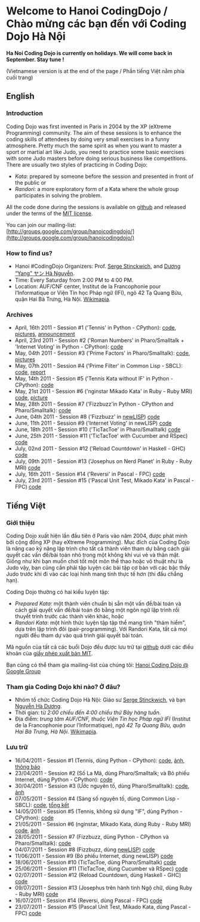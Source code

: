 # Welcome to Hanoi CodingDojo / Chào mừng các bạn đến với Coding Dojo Hà Nội


**Ha Noi Coding Dojo is currently on holidays. We will come back in September. Stay tune !**

(Vietnamese version is at the end of the page / Phần tiếng Việt nằm phía cuối
trang)

## English

### Introduction

Coding Dojo was first invented in Paris in 2004 by the XP (eXtreme
Programming) community.  The aim of these sessions is to enhance the coding
skills of attendees by doing very small exercises in a funny atmosphere.
Pretty much the same spirit as when you want to master a sport or martial art
like Judo, you need to practice some basic exercises with some Judo masters
before doing serious business like competitions.  There are usually two styles
of practicing in Coding Dojo:

* *Kata*: prepared by someone before the session and presented in front of the
  public or
* *Randori*: a more exploratory form of a Kata where the whole group
  participates in solving the problem.

All the code done during the sessions is available on
[github](http://www.github.com/) and released under the terms of the
[MIT license](http://www.opensource.org/licenses/mit-license.php).

You can join our mailing-list:
[http://groups.google.com/group/hanoicodingdojo/](http://groups.google.com/group/hanoicodingdojo/)

### How to find us?

 * Hanoi #CodingDojo Organizers:
   Prof. [Serge Stinckwich](http://www.doesnotunderstand.org/), and
   [Dương “Yang” ヤン Hà Nguyễn](http://cmpitg.wordpress.com).
 * Time: Every Saturday from 2:00 PM to 4:00 PM.
 * Location: AUF/CNF center, Institut de la Francophonie pour
   l’Informatique or Viện Tin học Pháp ngữ (IFI), ngõ 42 Tạ Quang Bửu,
   quận Hai Bà Trưng, Hà
   Nội. [Wikimapia](http://wikimapia.org/131037/vi/Vi%E1%BB%87n-Tin-h%E1%BB%8Dc-Ph%C3%A1p-ng%E1%BB%AF-H%C3%A0-N%E1%BB%99i-IFI).

### Archives

* April, 16th 2011 - Session #1 ('Tennis' in Python - CPython):
  [code](https://github.com/HaNoiCodingDojo/HNCDSession1),
  [pictures](http://www.flickr.com/photos/sergestinckwich/sets/72157626521205638/),
  [announcement](http://blog.hanoilug.org/?p=123)
* April, 23rd 2011 - Session #2 ('Roman Numbers' in Pharo/Smalltalk + 'Internet Voting'
  in Python - CPython): [code](https://github.com/HaNoiCodingDojo/HNCDSession2)
* May, 04th 2011 - Session #3 ('Prime Factors' in Pharo/Smalltalk):
  [code](https://github.com/HaNoiCodingDojo/HNCDSession3),
  [pictures](http://www.flickr.com/photos/vuhung/sets/72157626622094652/)
* May, 07th 2011 - Session #4 ('Prime Filter' in Common Lisp - SBCL):
  [code](https://github.com/HaNoiCodingDojo/HNCDSession4),
  [report](http://blog.hanoilug.org/?p=124)
* May, 14th 2011 - Session #5 ('Tennis Kata without IF' in Python - CPython):
  [code](https://github.com/HaNoiCodingDojo/HNCDSession5)
* May, 21st 2011 - Session #6 ('nginstar Mikado Kata' in Ruby - Ruby MRI)
  [code](https://github.com/HaNoiCodingDojo/HNCDSession6),
  [picture](http://www.flickr.com/photos/sergestinckwich/5753566224/)
* May, 28th 2011 - Session #7 ('Fizzbuzz'in Python - CPython and Pharo/Smalltalk):
  [code](https://github.com/HaNoiCodingDojo/HNCDSession7)
* June, 04th 2011 - Session #8 ('Fizzbuzz' in
  [newLISP](http://www.newlisp.org/))
  [code](https://github.com/HaNoiCodingDojo/HNCDSession8)
* June, 11th 2011 - Session #9 ('Internet Voting' in newLISP)
  [code](https://github.com/HaNoiCodingDojo/HNCDSession9)
* June, 18th 2011 - Session #10 ('TicTacToe' in Pharo/Smalltalk)
  [code](https://github.com/HaNoiCodingDojo/HNCDSession10)
* June, 25th 2011 - Session #11 ('TicTacToe' with Cucumber and RSpec)
  [code](https://github.com/HaNoiCodingDojo/HNCDSession11)
* July, 02nd 2011 - Session #12 ('Reload Countdown' in Haskell - GHC)
  [code](https://github.com/HaNoiCodingDojo/HNCDSession12)
* July, 09th 2011 - Session #13 ('Josephus on Nerd Planet' in Ruby - Ruby MRI)
  [code](https://github.com/HaNoiCodingDojo/HNCDSession13)
* July, 16th 2011 - Session #14 ('Reversi' in Pascal - FPC)
  [code](https://github.com/HaNoiCodingDojo/HNCDSession14)
* July, 23rd 2011 - Session #15 ('Pascal Unit Test, Mikado Kata' in Pascal -
  FPC) [code](https://github.com/HaNoiCodingDojo/HNCDSession15)

## Tiếng Việt

### Giới thiệu

Coding Dojo xuất hiện lần đầu tiên ở Paris vào năm 2004, được phát minh bởi
cộng đồng XP (hay eXtreme Programming).  Mục đích của Coding Dojo là nâng cao
kỹ năng lập trình cho tất cả thành viên tham dự bằng cách giải quyết các vấn
đề/bài toán nhỏ trong một không khí vui vẻ và thân mật.  Giống như khi bạn
muốn chơi tốt một môn thể thao hoặc võ thuật như là Judo vậy, bạn cũng cần
phải tập luyện các bài tập cơ bản với các bậc thầy Judo trước khi đi vào các
loại hình mang tính thực tế hơn (thi đấu chẳng hạn).

Coding Dojo thường có hai kiểu luyện tập:

* *Prepared Kata*: một thành viên chuẩn bị sẵn một vấn đề/bài toán và cách
  giải quyết vấn đề/bài toán đó bằng một ngôn ngữ lập trình rồi thuyết trình
  trước các thành viên khác, hoặc
* *Randori Kata*: một hình thức luyện tập tập thể mang tính "thám hiểm", dựa
  trên lập trình đôi (pair-programming).  Với Randori Kata, tất cả mọi người
  đều tham dự vào quá trình giải quyết bài toán.

Mã nguồn của tất cả các buổi Dojo đều được lưu trữ tại
[github](http://www.github.com/) dưới các điều khoản của
[giấy phép xuất bản MIT](http://www.opensource.org/licenses/mit-license.php).

Bạn cũng có thể tham gia mailing-list của chúng tôi:
[Hanoi Coding Dojo @ Google Group](http://groups.google.com/group/hanoicodingdojo/)

### Tham gia Coding Dojo khi nào?  Ở đâu?

 * Nhóm tổ chức Coding Dojo Hà Nội: Giáo sư
   [Serge Stinckwich](http://www.doesnotunderstand.org/), và bạn
   [Nguyễn Hà Dương](http://cmpitg.wordpress.com).
 * Thời gian: từ *2:00 chiều đến 4:00 chiều thứ Bảy hàng tuần*.
 * Địa điểm: *trung tâm AUF/CNF, thuộc Viện Tin học Pháp ngữ IFI* (Institut de
   la Francophonie pour l’Informatique), *ngõ 42 Tạ Quang Bửu, quận Hai Bà
   Trưng, Hà
   Nội*. [Wikimapia](http://wikimapia.org/131037/vi/Vi%E1%BB%87n-Tin-h%E1%BB%8Dc-Ph%C3%A1p-ng%E1%BB%AF-H%C3%A0-N%E1%BB%99i-IFI).

### Lưu trữ

* 16/04/2011 - Session #1 (Tennis, dùng Python - CPython):
  [code](https://github.com/HaNoiCodingDojo/HNCDSession1),
  [ảnh](http://www.flickr.com/photos/sergestinckwich/sets/72157626521205638/),
  [thông báo](http://blog.hanoilug.org/?p=123)
* 23/04/2011 - Session #2 (Số La Mã, dùng Pharo/Smalltalk; và Bỏ phiếu
  Internet, dùng Python - CPython):
  [code](https://github.com/HaNoiCodingDojo/HNCDSession2)
* 30/04/2011 - Session #3 (Ước nguyên tố, dùng Pharo/Smalltalk):
  [code](https://github.com/HaNoiCodingDojo/HNCDSession3),
  [ảnh](http://www.flickr.com/photos/vuhung/sets/72157626622094652/)
* 07/05/2011 - Session #4 (Sàng số nguyên tố, dùng Common Lisp - SBCL):
  [code](https://github.com/HaNoiCodingDojo/HNCDSession4),
  [tổng kết](http://blog.hanoilug.org/?p=124)
* 14/05/2011 - Session #5 (Tennis, không sử dụng "IF", dùng Python - CPython):
  [code](https://github.com/HaNoiCodingDojo/HNCDSession5)
* 21/05/2011 - Session #6 (nginstar, Mikado Kata, dùng Ruby - Ruby MRI)
  [code](https://github.com/HaNoiCodingDojo/HNCDSession6),
  [ảnh](http://www.flickr.com/photos/sergestinckwich/5753566224/)
* 28/05/2011 - Session #7 (Fizzbuzz, dùng Python - CPython và
  Pharo/Smalltalk): [code](https://github.com/HaNoiCodingDojo/HNCDSession7)
* 04/07/2011 - Session #8 (Fizzbuzz, dùng
  [newLISP](http://www.newlisp.org/))
  [code](https://github.com/HaNoiCodingDojo/HNCDSession8)
* 11/06/2011 - Session #9 (Bỏ phiếu Internet, dùng newLISP)
  [code](https://github.com/HaNoiCodingDojo/HNCDSession9)
* 18/06/2011 - Session #10 (TicTacToe, dùng Pharo/Smalltalk)
  [code](https://github.com/HaNoiCodingDojo/HNCDSession10)
* 25/06/2011 - Session #11 (TicTacToe, dùng Cucumber và RSpec)
  [code](https://github.com/HaNoiCodingDojo/HNCDSession11)
* 02/07/2011 - Session #12 (Reload Countdown, dùng Haskell - GHC)
  [code](https://github.com/HaNoiCodingDojo/HNCDSession12)
* 09/07/2011 - Session #13 (Josephus trên hành tinh Ngộ chữ, dùng Ruby - Ruby
  MRI) [code](https://github.com/HaNoiCodingDojo/HNCDSession13)
* 16/07/2011 - Session #14 (Reversi, dùng Pascal - FPC)
  [code](https://github.com/HaNoiCodingDojo/HNCDSession14)
* 23/07/2011 - Session #15 (Pascal Unit Test, Mikado Kata, dùng Pascal - FPC)
  [code](https://github.com/HaNoiCodingDojo/HNCDSession15)
